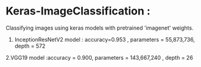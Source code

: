 # Keras-ImageClassification :

Classifying images using keras models with pretrained 'imagenet' weights.

1. InceptionResNetV2 model : accuracy=0.953 , parameters = 55,873,736, depth =	572

2.VGG19 model :accuracy =	0.900, parameters =	143,667,240	, depth = 26
